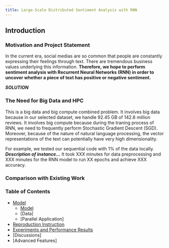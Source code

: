 ```yaml
---
title: Large-Scale Distributed Sentiment Analysis with RNN
---
```

## Introduction

### Motivation and Project Statement

In the current era, social medias are so common that people are constantly expressing their feelings through text. There are tremendous business values underlying this information. **Therefore, we hope to perform sentiment analysis with Recurrent Neural Networks (RNN) in order to uncover whether a piece of text has positive or negative sentiment.** 

***SOLUTION***

### The Need for Big Data and HPC

This is a big data and big compute combined problem. It involves big data because in our selected dataset, we handle 92.45 GB of 142.8 million reviews. It involves big compute because during the traning process of RNN, we need to frequently perform Stochastic Gradient Descent (SGD). Moreover, because of the nature of natural language processing, the vector representations of the text can potentially have very high dimensionality.

For example, we tested our sequential code with 1% of the data locally. ***Description of instance...*** It took XXX minutes for data preprocessing and XXX minutes for the RNN model to run XX epochs and achieve XXX accuracy.


### Comparison with Existing Work

### Table of Contents

- [Model](http://sophieyanzhao.github.io/model)
  * [Model](#model.md)
  * [Data]
  * [Parallel Application]
- [Reproduction Instruction](http://sophieyanzhao.github.io/reproduction)
- [Experiments and Performance Results](http://sophieyanzhao.github.io/performance)
- [Discussions]
- [Advanced Features]
